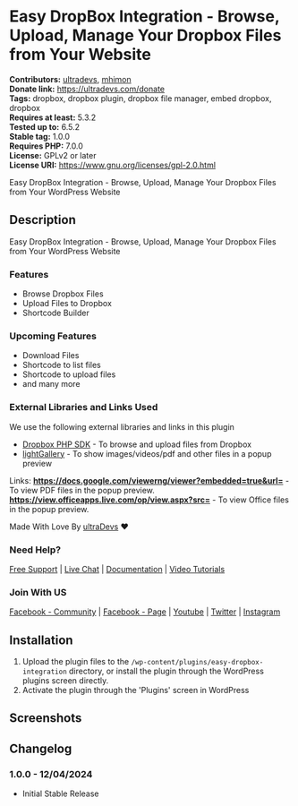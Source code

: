 # Easy DropBox Integration - Browse, Upload, Manage Your Dropbox Files from Your Website #
**Contributors:** [ultradevs](https://profiles.wordpress.org/ultradevs/), [mhimon](https://profiles.wordpress.org/mhimon/)  
**Donate link:** https://ultradevs.com/donate  
**Tags:** dropbox, dropbox plugin, dropbox file manager, embed dropbox, dropbox  
**Requires at least:** 5.3.2  
**Tested up to:**      6.5.2  
**Stable tag:**        1.0.0  
**Requires PHP:**      7.0.0  
**License:** GPLv2 or later  
**License URI:** https://www.gnu.org/licenses/gpl-2.0.html  

Easy DropBox Integration - Browse, Upload, Manage Your Dropbox Files from Your WordPress Website

## Description ##

Easy DropBox Integration - Browse, Upload, Manage Your Dropbox Files from Your WordPress Website

### Features
- Browse Dropbox Files
- Upload Files to Dropbox
- Shortcode Builder

### Upcoming Features
- Download Files
- Shortcode to list files
- Shortcode to upload files
- and many more


### External Libraries and Links Used
We use the following external libraries and links in this plugin
- [Dropbox PHP SDK](https://github.com/kunalvarma05/dropbox-php-sdk) - To browse and upload files from Dropbox
- [lightGallery](https://www.lightgalleryjs.com/) - To show images/videos/pdf and other files in a popup preview

Links:
**https://docs.google.com/viewerng/viewer?embedded=true&url=** - To view PDF files in the popup preview.
**https://view.officeapps.live.com/op/view.aspx?src=** - To view Office files in the popup preview.



Made With Love By [ultraDevs](https://ultradevs.com) ❤️

### Need Help?

[Free Support](https://wordpress.org/support/plugin/easy-dropbox-integration/) | [Live Chat](https://web.facebook.com/hello.ultradevs) | [Documentation](https://ultradevs.com/docs/easy-dropbox-integration)  | [Video Tutorials](https://www.youtube.com/playlist?list=PL6-MOhUm73eiSSVHgAVnFFEvs6rO2sZyC)

### Join With US
[Facebook - Community](https://web.facebook.com/groups/ultradevs/) | [Facebook - Page](https://web.facebook.com/hello.ultradevs) | [Youtube](https://www.youtube.com/channel/UCc2yL-QGQjscXpPx9Pp7J8w) | [Twitter](https://twitter.com/ultraDevsBD) | [Instagram](https://www.instagram.com/ultradevs/)



## Installation ##

1. Upload the plugin files to the `/wp-content/plugins/easy-dropbox-integration` directory, or install the plugin through the WordPress plugins screen directly.
1. Activate the plugin through the 'Plugins' screen in WordPress


## Screenshots ##


## Changelog ##

### 1.0.0 - 12/04/2024 ###
* Initial Stable Release
